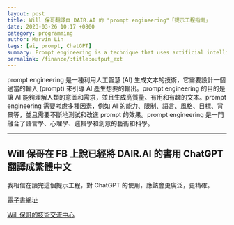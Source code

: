 ```yaml
---
layout: post
title: Will 保哥翻譯自 DAIR.AI 的 "prompt engineering"「提示工程指南」
date: 2023-03-26 10:17 +0800
category: programming
author: Marvin Lin
tags: [ai, prompt, ChatGPT]
summary: Prompt engineering is a technique that uses artificial intelligence (AI) to generate text, and involves designing an appropriate input (prompt) to guide the AI in producing desired outputs. The goal of prompt engineering is to enable AI to understand human intentions and needs, and generate high-quality, useful, and interesting text. Prompt engineering requires consideration of various factors such as the capabilities, limitations, language, style, goals, and background of the AI, and requires continuous testing and improvement of prompt effectiveness. Prompt engineering is both an art and a science that integrates linguistics, psychology, logic, and creativity.
permalink: /finance/:title:output_ext
---
```


prompt engineering 是一種利用人工智慧 (AI) 生成文本的技術，它需要設計一個適當的輸入 (prompt) 來引導 AI 產生想要的輸出。prompt engineering 的目的是讓 AI 能夠理解人類的意圖和需求，並且生成高質量、有用和有趣的文本。prompt engineering 需要考慮多種因素，例如 AI 的能力、限制、語言、風格、目標、背景等，並且需要不斷地測試和改進 prompt 的效果。prompt engineering 是一門融合了語言學、心理學、邏輯學和創意的藝術和科學。

---

## Will 保哥在 FB 上說已經將 DAIR.AI 的書用 ChatGPT 翻譯成繁體中文

我相信在讀完這個提示工程，對 ChatGPT 的使用，應該會更廣泛，更精確。

[電子書網址](https://promptingguide.azurewebsites.net/)

[Will 保哥的技術交流中心](https://www.facebook.com/will.fans)